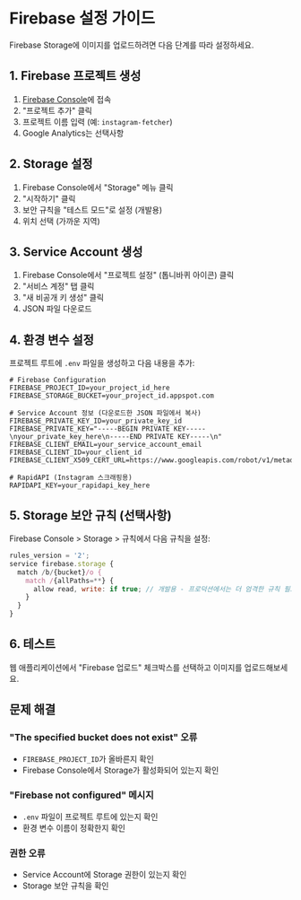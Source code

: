 # Firebase 설정 가이드

Firebase Storage에 이미지를 업로드하려면 다음 단계를 따라 설정하세요.

## 1. Firebase 프로젝트 생성

1. [Firebase Console](https://console.firebase.google.com/)에 접속
2. "프로젝트 추가" 클릭
3. 프로젝트 이름 입력 (예: `instagram-fetcher`)
4. Google Analytics는 선택사항

## 2. Storage 설정

1. Firebase Console에서 "Storage" 메뉴 클릭
2. "시작하기" 클릭
3. 보안 규칙을 "테스트 모드"로 설정 (개발용)
4. 위치 선택 (가까운 지역)

## 3. Service Account 생성

1. Firebase Console에서 "프로젝트 설정" (톱니바퀴 아이콘) 클릭
2. "서비스 계정" 탭 클릭
3. "새 비공개 키 생성" 클릭
4. JSON 파일 다운로드

## 4. 환경 변수 설정

프로젝트 루트에 `.env` 파일을 생성하고 다음 내용을 추가:

```env
# Firebase Configuration
FIREBASE_PROJECT_ID=your_project_id_here
FIREBASE_STORAGE_BUCKET=your_project_id.appspot.com

# Service Account 정보 (다운로드한 JSON 파일에서 복사)
FIREBASE_PRIVATE_KEY_ID=your_private_key_id
FIREBASE_PRIVATE_KEY="-----BEGIN PRIVATE KEY-----\nyour_private_key_here\n-----END PRIVATE KEY-----\n"
FIREBASE_CLIENT_EMAIL=your_service_account_email
FIREBASE_CLIENT_ID=your_client_id
FIREBASE_CLIENT_X509_CERT_URL=https://www.googleapis.com/robot/v1/metadata/x509/your_service_account_email

# RapidAPI (Instagram 스크래핑용)
RAPIDAPI_KEY=your_rapidapi_key_here
```

## 5. Storage 보안 규칙 (선택사항)

Firebase Console > Storage > 규칙에서 다음 규칙을 설정:

```javascript
rules_version = '2';
service firebase.storage {
  match /b/{bucket}/o {
    match /{allPaths=**} {
      allow read, write: if true; // 개발용 - 프로덕션에서는 더 엄격한 규칙 필요
    }
  }
}
```

## 6. 테스트

웹 애플리케이션에서 "Firebase 업로드" 체크박스를 선택하고 이미지를 업로드해보세요.

## 문제 해결

### "The specified bucket does not exist" 오류
- `FIREBASE_PROJECT_ID`가 올바른지 확인
- Firebase Console에서 Storage가 활성화되어 있는지 확인

### "Firebase not configured" 메시지
- `.env` 파일이 프로젝트 루트에 있는지 확인
- 환경 변수 이름이 정확한지 확인

### 권한 오류
- Service Account에 Storage 권한이 있는지 확인
- Storage 보안 규칙을 확인
